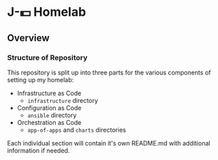 # J-💵 Homelab

## Overview


### Structure of Repository

This repository is split up into three parts for the various components of setting up my homelab:

- Infrastructure as Code
  - `infrastructure` directory
- Configuration as Code
  - `ansible` directory
- Orchestration as Code
  - `app-of-apps` and `charts` directories

Each individual section will contain it's own README.md with additional information if needed.
